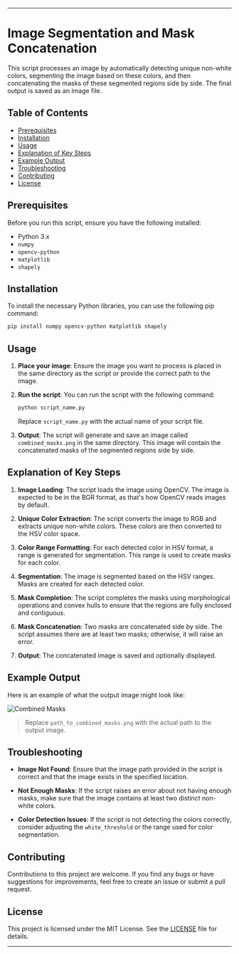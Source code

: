 

---

# Image Segmentation and Mask Concatenation

This script processes an image by automatically detecting unique non-white colors, segmenting the image based on these colors, and then concatenating the masks of these segmented regions side by side. The final output is saved as an image file.

## Table of Contents

- [Prerequisites](#prerequisites)
- [Installation](#installation)
- [Usage](#usage)
- [Explanation of Key Steps](#explanation-of-key-steps)
- [Example Output](#example-output)
- [Troubleshooting](#troubleshooting)
- [Contributing](#contributing)
- [License](#license)

## Prerequisites

Before you run this script, ensure you have the following installed:

- Python 3.x
- `numpy`
- `opencv-python`
- `matplotlib`
- `shapely`

## Installation

To install the necessary Python libraries, you can use the following pip command:

```bash
pip install numpy opencv-python matplotlib shapely
```

## Usage

1. **Place your image**: Ensure the image you want to process is placed in the same directory as the script or provide the correct path to the image.

2. **Run the script**: You can run the script with the following command:

   ```bash
   python script_name.py
   ```

   Replace `script_name.py` with the actual name of your script file.

3. **Output**: The script will generate and save an image called `combined_masks.png` in the same directory. This image will contain the concatenated masks of the segmented regions side by side.

## Explanation of Key Steps

1. **Image Loading**: The script loads the image using OpenCV. The image is expected to be in the BGR format, as that's how OpenCV reads images by default.

2. **Unique Color Extraction**: The script converts the image to RGB and extracts unique non-white colors. These colors are then converted to the HSV color space.

3. **Color Range Formatting**: For each detected color in HSV format, a range is generated for segmentation. This range is used to create masks for each color.

4. **Segmentation**: The image is segmented based on the HSV ranges. Masks are created for each detected color.

5. **Mask Completion**: The script completes the masks using morphological operations and convex hulls to ensure that the regions are fully enclosed and contiguous.

6. **Mask Concatenation**: Two masks are concatenated side by side. The script assumes there are at least two masks; otherwise, it will raise an error.

7. **Output**: The concatenated image is saved and optionally displayed.

## Example Output

Here is an example of what the output image might look like:

![Combined Masks](path_to_combined_masks.png)

> Replace `path_to_combined_masks.png` with the actual path to the output image.

## Troubleshooting

- **Image Not Found**: Ensure that the image path provided in the script is correct and that the image exists in the specified location.

- **Not Enough Masks**: If the script raises an error about not having enough masks, make sure that the image contains at least two distinct non-white colors.

- **Color Detection Issues**: If the script is not detecting the colors correctly, consider adjusting the `white_threshold` or the range used for color segmentation.

## Contributing

Contributions to this project are welcome. If you find any bugs or have suggestions for improvements, feel free to create an issue or submit a pull request.

## License

This project is licensed under the MIT License. See the [LICENSE](LICENSE) file for details.

---
